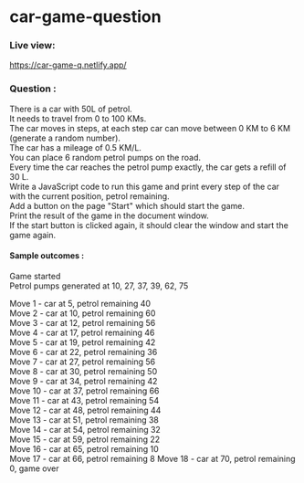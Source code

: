 # car-game-question

### Live view:
https://car-game-q.netlify.app/

### Question :
There is a car with 50L of petrol. <br/>
It needs to travel from 0 to 100 KMs. <br/>
The car moves in steps, at each step car can move between 0 KM to 6 KM (generate a random number).<br/>
The car has a mileage of 0.5 KM/L. <br/>
You can place 6 random petrol pumps on the road. <br/>
Every time the car reaches the petrol pump exactly, the car gets a refill of 30 L. <br/>
Write a JavaScript code to run this game and print every step of the car with the current position, petrol remaining. <br/> 
Add a button on the page "Start" which should start the game. <br/>
Print the result of the game in the document window. <br/>
If the start button is clicked again, it should clear the window and start the game again. <br/>

#### Sample outcomes :

Game started <br/>
Petrol pumps generated at 10, 27, 37, 39, 62, 75 <br/>

Move 1 - car at 5, petrol remaining 40 <br/>
Move 2 - car at 10, petrol remaining 60 <br/>
Move 3 - car at 12, petrol remaining 56 <br/>
Move 4 - car at 17, petrol remaining 46 <br/>
Move 5 - car at 19, petrol remaining 42 <br/>
Move 6 - car at 22, petrol remaining 36 <br/>
Move 7 - car at 27, petrol remaining 56  <br/>
Move 8 - car at 30, petrol remaining 50 <br/>
Move 9 - car at 34, petrol remaining 42 <br/>
Move 10 - car at 37, petrol remaining 66 <br/>
Move 11 - car at 43, petrol remaining 54 <br/>
Move 12 - car at 48, petrol remaining 44 <br/>
Move 13 - car at 51, petrol remaining 38 <br/>
Move 14 - car at 54, petrol remaining 32 <br/>
Move 15 - car at 59, petrol remaining 22 <br/>
Move 16 - car at 65, petrol remaining 10 <br/>
Move 17 - car at 66, petrol remaining 8
Move 18 - car at 70, petrol remaining 0, game over
